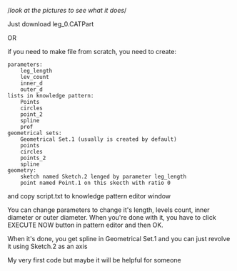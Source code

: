 /*look at the pictures to see what it does*/

Just download leg_0.CATPart

OR

if you need to make file from scratch, you need to create:

    parameters:
        leg_length
        lev_count
        inner_d
        outer_d
    lists in knowledge pattern:
        Points
        circles
        point_2
        spline
        prof
    geometrical sets:
        Geometrical Set.1 (usually is created by default)
        points
        circles
        points_2
        spline
    geometry:
        sketch named Sketch.2 lenged by parameter leg_length
        point named Point.1 on this skecth with ratio 0

and copy script.txt to knowledge pattern editor window

You can change parameters to change it's length, levels count, inner diameter or outer diameter. When you're done with it, you have to click EXECUTE NOW button in pattern editor and then OK.

When it's done, you get spline in Geometrical Set.1 and you can just revolve it using Sketch.2 as an axis

My very first code but maybe it will be helpful for someone
